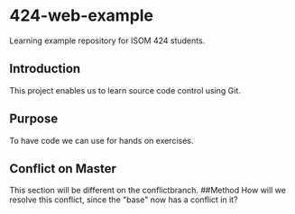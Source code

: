 # 424-web-example
Learning example repository for ISOM 424 students.
## Introduction
This project enables us to learn source code control using Git.
## Purpose
To have code we can use for hands on exercises.
## Conflict on Master
This section will be different on the conflictbranch.
##Method
How will we resolve this conflict, since the "base" now has a 
conflict in it?
